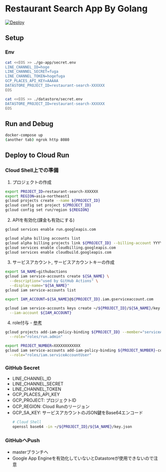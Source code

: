 # Restaurant Search App By Golang
[![Deploy](https://github.com/Fukkatsuso/linebot-restaurant-go/workflows/Deploy/badge.svg)](https://github.com/Fukkatsuso/linebot-restaurant-go/actions?query=workflow%3ADeploy)

## Setup
### Env
```sh
cat <<EOS >> ./go-app/secret.env
LINE_CHANNEL_ID=hoge
LINE_CHANNEL_SECRET=fuga
LINE_CHANNEL_TOKEN=hogefuga
GCP_PLACES_API_KEY=AAAAA
DATASTORE_PROJECT_ID=restaurant-search-XXXXXX
EOS

cat <<EOS >> ./datastore/secret.env
DATASTORE_PROJECT_ID=restaurant-search-XXXXXX
EOS
```


## Run and Debug
```sh
docker-compose up
(another tab) ngrok http 8080
```

## Deploy to Cloud Run
### Cloud Shell上での準備
1. プロジェクトの作成
```sh
export PROJECT_ID=restaurant-search-XXXXXX
export REGION=asia-northeast1
gcloud projects create --name ${PROJECT_ID}
gcloud config set project ${PROJECT_ID}
gcloud config set run/region ${REGION}
```

2. APIを有効化(課金も有効にする)
```sh
gcloud services enable run.googleapis.com

gcloud alpha billing accounts list
gcloud alpha billing projects link ${PROJECT_ID} --billing-account YYYYYY-ZZZZZZ-AAAAAA
gcloud services enable cloudbilling.googleapis.com
gcloud services enable cloudbuild.googleapis.com
```

3. サービスアカウント, サービスアカウントキーの作成
```sh
export SA_NAME=githubactions
gcloud iam service-accounts create ${SA_NAME} \
  --description="used by GitHub Actions" \
  --display-name="${SA_NAME}"
gcloud iam service-accounts list

export IAM_ACCOUNT=${SA_NAME}@${PROJECT_ID}.iam.gserviceaccount.com

gcloud iam service-accounts keys create ~/${PROJECT_ID}/${SA_NAME}/key.json \
  --iam-account ${IAM_ACCOUNT}
```

4. role付与 - [参考](https://cloud.google.com/run/docs/reference/iam/roles?hl=ja#additional-configuration)
```sh
gcloud projects add-iam-policy-binding ${PROJECT_ID} --member="serviceAccount:${IAM_ACCOUNT}" \
  --role="roles/run.admin"

export PROJECT_NUMBER=XXXXXXXXXXXX
gcloud iam service-accounts add-iam-policy-binding ${PROJECT_NUMBER}-compute@developer.gserviceaccount.com --member="serviceAccount:${IAM_ACCOUNT}" \
  --role="roles/iam.serviceAccountUser"
```

### GitHub Secret
- LINE_CHANNEL_ID
- LINE_CHANNEL_SECRET
- LINE_CHANNEL_TOKEN
- GCP_PLACES_API_KEY
- GCP_PROJECT: プロジェクトID
- GCP_REGION: Cloud Runのリージョン
- GCP_SA_KEY: サービスアカウントのJSON鍵をBase64エンコード
  ```sh
  # Cloud Shell
  openssl base64 -in ~/${PROJECT_ID}/${SA_NAME}/key.json
  ```

### GitHubへPush
- masterブランチへ
- Google App Engineを有効化していないとDatastoreが使用できないので注意
